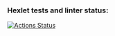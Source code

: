 ### Hexlet tests and linter status:
[![Actions Status](https://github.com/Pro100Maks88/devops-engineer-from-scratch-project-49/actions/workflows/hexlet-check.yml/badge.svg)](https://github.com/Pro100Maks88/devops-engineer-from-scratch-project-49/actions)